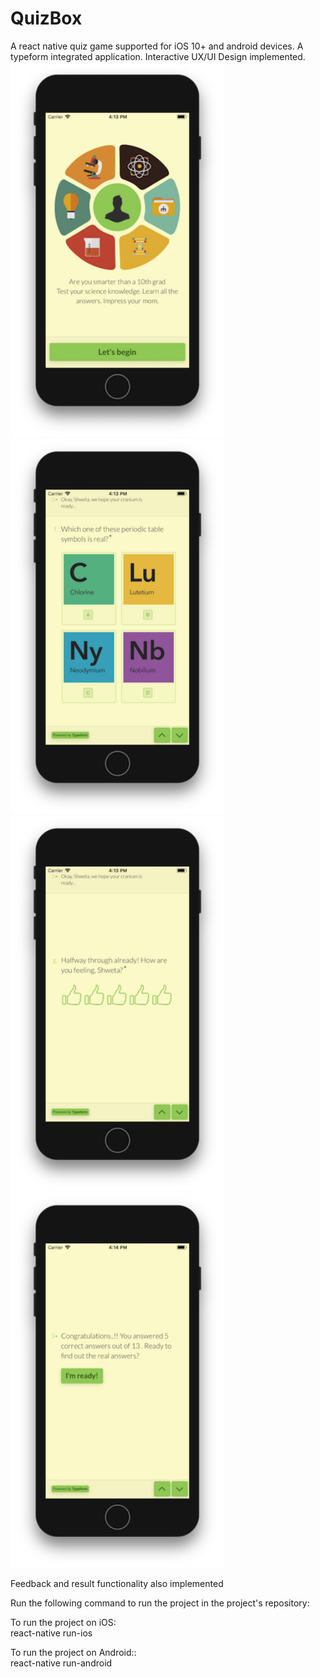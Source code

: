 
<h1>QuizBox</h1>

A react native quiz game supported for iOS 10+ and android devices. A typeform integrated application. Interactive UX/UI Design implemented. 
<br />
<img src="src/screenshots/Quiz 1.png" height="600"/>
<img src="src/screenshots/Quiz 2.png" height="600"/>
<img src="src/screenshots/Quiz 3.png" height="600"/>
<img src="src/screenshots/Quiz 5.png" height="600"/>

Feedback and result functionality also implemented

Run the following command to run the project in the project's repository:

To run the project on iOS: <br />
react-native run-ios

To run the project on Android:: <br />
react-native run-android
